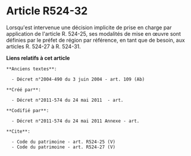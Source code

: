 # Article R524-32

Lorsqu'est intervenue une décision implicite de prise en charge par application de l'article R. 524-25, ses modalités de mise
en œuvre sont définies par le préfet de région par référence, en tant que de besoin, aux articles R. 524-27 à R. 524-31.

**Liens relatifs à cet article**

	**Anciens textes**:

	  - Décret n°2004-490 du 3 juin 2004 - art. 109 (Ab)

	**Créé par**:

	  - Décret n°2011-574 du 24 mai 2011  - art.

	**Codifié par**:

	  - Décret n°2011-574 du 24 mai 2011 Annexe - art.

	**Cite**:

	  - Code du patrimoine - art. R524-25 (V)
	  - Code du patrimoine - art. R524-27 (V)
